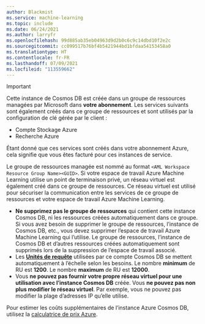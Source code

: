 ```yaml
---
author: Blackmist
ms.service: machine-learning
ms.topic: include
ms.date: 06/24/2021
ms.author: larryfr
ms.openlocfilehash: 99d885ab35eb04963d9d2b0c6c9c14dbd10f2e2c
ms.sourcegitcommit: cc099517b76bf4b5421944bd1bfdaa54153458a0
ms.translationtype: HT
ms.contentlocale: fr-FR
ms.lasthandoff: 07/09/2021
ms.locfileid: "113559662"
---
```

> [!IMPORTANT]
> Cette instance de Cosmos DB est créée dans un groupe de ressources managées par Microsoft dans __votre abonnement__. Les services suivants sont également créés dans ce groupe de ressources et sont utilisés par la configuration de clé gérée par le client :
> * Compte Stockage Azure
> * Recherche Azure
>
> Étant donné que ces services sont créés dans votre abonnement Azure, cela signifie que vous êtes facturé pour ces instances de service. 
>
> Le groupe de ressources managée est nommé au format `<AML Workspace Resource Group Name><GUID>`. Si votre espace de travail Azure Machine Learning utilise un point de terminaison privé, un réseau virtuel est également créé dans ce groupe de ressources. Ce réseau virtuel est utilisé pour sécuriser la communication entre les services de ce groupe de ressources et votre espace de travail Azure Machine Learning.
> 
> * __Ne supprimez pas le groupe de ressources__ qui contient cette instance Cosmos DB, ni les ressources créées automatiquement dans ce groupe. Si vous avez besoin de supprimer le groupe de ressources, l’instance de Cosmos DB, etc., vous devez supprimer l’espace de travail Azure Machine Learning qui l’utilise. Le groupe de ressources, l’instance de Cosmos DB et d’autres ressources créées automatiquement sont supprimés lors de la suppression de l’espace de travail associé.
> * Les [__Unités de requête__](../articles/cosmos-db/request-units.md) utilisées par ce compte Cosmos DB se mettent automatiquement à l’échelle selon les besoins. Le nombre __minimum__ de RU est __1200__. Le nombre __maximum__ de RU est __12000__.
> * Vous __ne pouvez pas fournir votre propre réseau virtuel pour une utilisation avec l’instance Cosmos DB__ créée. Vous __ne pouvez pas non plus modifier le réseau virtuel__. Par exemple, vous ne pouvez pas modifier la plage d’adresses IP qu’elle utilise.
> 
> Pour estimer les coûts supplémentaires de l’instance Azure Cosmos DB, utilisez la [calculatrice de prix Azure](https://azure.microsoft.com/pricing/calculator/).